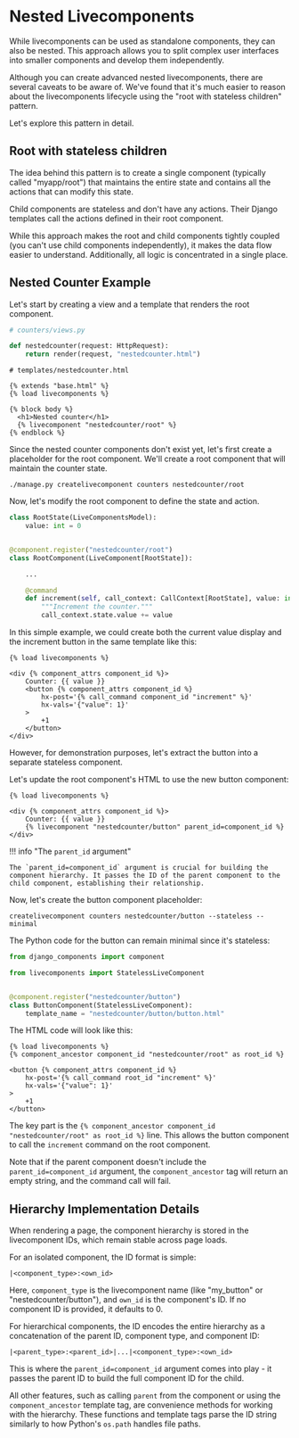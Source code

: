 # Nested Livecomponents

While livecomponents can be used as standalone components, they can also be nested. This approach allows you to split complex user interfaces into smaller components and develop them independently.

Although you can create advanced nested livecomponents, there are several caveats to be aware of. We've found that it's much easier to reason about the livecomponents lifecycle using the "root with stateless children" pattern.

Let's explore this pattern in detail.

## Root with stateless children

The idea behind this pattern is to create a single component (typically called "myapp/root") that maintains the entire state and contains all the actions that can modify this state.

Child components are stateless and don't have any actions. Their Django templates call the actions defined in their root component.

While this approach makes the root and child components tightly coupled (you can't use child components independently), it makes the data flow easier to understand. Additionally, all logic is concentrated in a single place.

## Nested Counter Example

Let's start by creating a view and a template that renders the root component.

```python
# counters/views.py

def nestedcounter(request: HttpRequest):
    return render(request, "nestedcounter.html")
```

```django
# templates/nestedcounter.html

{% extends "base.html" %}
{% load livecomponents %}

{% block body %}
  <h1>Nested counter</h1>
  {% livecomponent "nestedcounter/root" %}
{% endblock %}
```

Since the nested counter components don't exist yet, let's first create a placeholder for the root component. We'll create a root component that will maintain the counter state.

```shell
./manage.py createlivecomponent counters nestedcounter/root
```

Now, let's modify the root component to define the state and action.

```python
class RootState(LiveComponentsModel):
    value: int = 0


@component.register("nestedcounter/root")
class RootComponent(LiveComponent[RootState]):

    ...

    @command
    def increment(self, call_context: CallContext[RootState], value: int):
        """Increment the counter."""
        call_context.state.value += value
```

In this simple example, we could create both the current value display and the increment button in the same template like this:

```django
{% load livecomponents %}

<div {% component_attrs component_id %}>
    Counter: {{ value }}
    <button {% component_attrs component_id %}
        hx-post='{% call_command component_id "increment" %}'
        hx-vals='{"value": 1}'
    >
        +1
    </button>
</div>
```

However, for demonstration purposes, let's extract the button into a separate stateless component.

Let's update the root component's HTML to use the new button component:

```django
{% load livecomponents %}

<div {% component_attrs component_id %}>
    Counter: {{ value }}
    {% livecomponent "nestedcounter/button" parent_id=component_id %}
</div>
```

!!! info "The `parent_id` argument"

    The `parent_id=component_id` argument is crucial for building the component hierarchy. It passes the ID of the parent component to the child component, establishing their relationship.

Now, let's create the button component placeholder:

```shell
createlivecomponent counters nestedcounter/button --stateless --minimal
```

The Python code for the button can remain minimal since it's stateless:

```python
from django_components import component

from livecomponents import StatelessLiveComponent


@component.register("nestedcounter/button")
class ButtonComponent(StatelessLiveComponent):
    template_name = "nestedcounter/button/button.html"
```

The HTML code will look like this:

```django
{% load livecomponents %}
{% component_ancestor component_id "nestedcounter/root" as root_id %}

<button {% component_attrs component_id %}
    hx-post='{% call_command root_id "increment" %}'
    hx-vals='{"value": 1}'
>
    +1
</button>
```

The key part is the `{% component_ancestor component_id "nestedcounter/root" as root_id %}` line. This allows the button component to call the `increment` command on the root component.

Note that if the parent component doesn't include the `parent_id=component_id` argument, the `component_ancestor` tag will return an empty string, and the command call will fail.

## Hierarchy Implementation Details

When rendering a page, the component hierarchy is stored in the livecomponent IDs, which remain stable across page loads.

For an isolated component, the ID format is simple:

```
|<component_type>:<own_id>
```

Here, `component_type` is the livecomponent name (like "my_button" or "nestedcounter/button"), and `own_id` is the component's ID. If no component ID is provided, it defaults to 0.

For hierarchical components, the ID encodes the entire hierarchy as a concatenation of the parent ID, component type, and component ID:

```
|<parent_type>:<parent_id>|...|<component_type>:<own_id>
```

This is where the `parent_id=component_id` argument comes into play - it passes the parent ID to build the full component ID for the child.

All other features, such as calling `parent` from the component or using the `component_ancestor` template tag, are convenience methods for working with the hierarchy. These functions and template tags parse the ID string similarly to how Python's `os.path` handles file paths.
